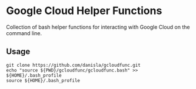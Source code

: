 # Google Cloud Helper Functions

Collection of bash helper functions for interacting with Google Cloud on the command line.

## Usage

```
git clone https://github.com/danisla/gcloudfunc.git
echo "source ${PWD}/gcloudfunc/gcloudfunc.bash" >> ${HOME}/.bash_profile
source ${HOME}/.bash_profile
```